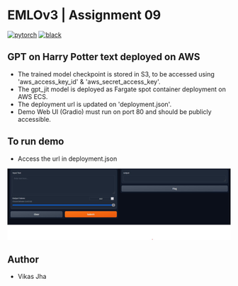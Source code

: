 # EMLOv3 | Assignment 09

[![pytorch](https://img.shields.io/badge/PyTorch_2.0+-ee4c2c?logo=pytorch&logoColor=white)](https://pytorch.org/get-started/locally/)
[![black](https://img.shields.io/badge/Code%20Style-Black-black.svg?labelColor=gray)](https://black.readthedocs.io/en/stable/)


## GPT on Harry Potter text deployed on AWS
- The trained model checkpoint is stored in S3, to be accessed using 'aws_access_key_id' & 'aws_secret_access_key'.
- The gpt_jit model is deployed as Fargate spot container deployment on AWS ECS.
- The deployment url is updated on 'deployment.json'.
- Demo Web UI (Gradio) must run on port 80 and should be publicly accessible.


## To run demo

- Access the url in deployment.json

![aws_deployment](screenshots/aws_deployment.jpg)

## Author

- Vikas Jha